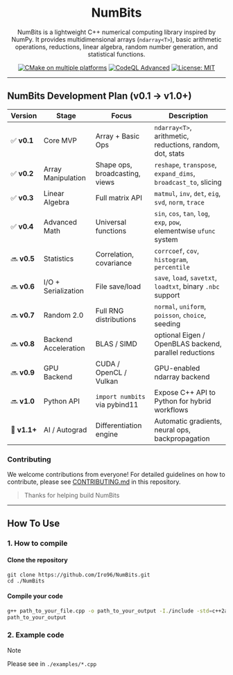 <div align="center">
  
# NumBits

NumBits is a lightweight C++ numerical computing library inspired by NumPy. It provides multidimensional arrays (`ndarray<T>`), basic arithmetic operations, reductions, linear algebra, random number generation, and statistical functions.

[![CMake on multiple platforms](https://github.com/Iro96/NumBits/actions/workflows/cmake-multi-platform.yml/badge.svg?branch=main)](https://github.com/Iro96/NumBits/actions/workflows/cmake-multi-platform.yml)
[![CodeQL Advanced](https://github.com/Iro96/NumBits/actions/workflows/codeql.yml/badge.svg)](https://github.com/Iro96/NumBits/actions/workflows/codeql.yml)
[![License: MIT](https://img.shields.io/badge/License-MIT-blue.svg)](https://opensource.org/licenses/MIT)

</div>

---

## NumBits Development Plan (v0.1 → v1.0+)

| Version      | Stage                | Focus                          | Description                                                          |
| ------------ | -------------------- | ------------------------------ | -------------------------------------------------------------------- |
| ✅ **v0.1**  | Core MVP             | Array + Basic Ops              | `ndarray<T>`, arithmetic, reductions, random, dot, stats             |
| ✅ **v0.2**  | Array Manipulation   | Shape ops, broadcasting, views | `reshape`, `transpose`, `expand_dims`, `broadcast_to`, slicing       |
| ✅ **v0.3**  | Linear Algebra       | Full matrix API                | `matmul`, `inv`, `det`, `eig`, `svd`, `norm`, `trace`                |
| ✅ **v0.4**  | Advanced Math        | Universal functions            | `sin`, `cos`, `tan`, `log`, `exp`, `pow`, elementwise `ufunc` system |
| 🔜 **v0.5**  | Statistics           | Correlation, covariance        | `corrcoef`, `cov`, `histogram`, `percentile`                         |
| 🔜 **v0.6**  | I/O + Serialization  | File save/load                 | `save`, `load`, `savetxt`, `loadtxt`, binary `.nbc` support          |
| 🔜 **v0.7**  | Random 2.0           | Full RNG distributions         | `normal`, `uniform`, `poisson`, `choice`, seeding                    |
| 🔜 **v0.8**  | Backend Acceleration | BLAS / SIMD                    | optional Eigen / OpenBLAS backend, parallel reductions               |
| 🔜 **v0.9**  | GPU Backend          | CUDA / OpenCL / Vulkan         | GPU-enabled ndarray backend                                          |
| 🔜 **v1.0**  | Python API           | `import numbits` via pybind11  | Expose C++ API to Python for hybrid workflows                        |
| 🌟 **v1.1+** | AI / Autograd        | Differentiation engine         | Automatic gradients, neural ops, backpropagation                     |

### Contributing

We welcome contributions from everyone! For detailed guidelines on how to contribute, please see [CONTRIBUTING.md](https://github.com/Iro96/NumBits/blob/main/.github/CONTRIBUTING.md) in this repository.  
> Thanks for helping build NumBits

---

## How To Use

### 1. How to compile

#### Clone the repository

```bah
git clone https://github.com/Iro96/NumBits.git
cd ./NumBits
```

#### Compile your code

```bash
g++ path_to_your_file.cpp -o path_to_your_output -I./include -std=c++2a
path_to_your_output
```

### 2. Example code 
> [!NOTE]
> Please see in `./examples/*.cpp`
